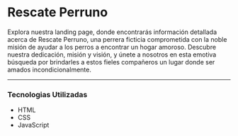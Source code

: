 <h1>Rescate Perruno</h1>
<p>Explora nuestra landing page, donde encontrarás información detallada acerca de Rescate Perruno, una perrera ficticia comprometida con la noble misión de ayudar a los perros a encontrar un hogar amoroso. Descubre nuestra dedicación, misión y visión, y únete a nosotros en esta emotiva búsqueda por brindarles a estos fieles compañeros un lugar donde ser amados incondicionalmente.</p>

<hr>
<h3>Tecnologias Utilizadas</h3>

- HTML
- CSS
- JavaScript